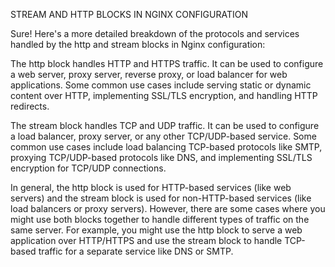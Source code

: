 
STREAM AND HTTP BLOCKS IN NGINX CONFIGURATION

Sure! Here's a more detailed breakdown of the protocols and services handled by the http and stream blocks in Nginx configuration:

The http block handles HTTP and HTTPS traffic. It can be used to configure a web server, proxy server, reverse proxy, or load balancer for web applications. Some common use cases include serving static or dynamic content over HTTP, implementing SSL/TLS encryption, and handling HTTP redirects.

The stream block handles TCP and UDP traffic. It can be used to configure a load balancer, proxy server, or any other TCP/UDP-based service. Some common use cases include load balancing TCP-based protocols like SMTP, proxying TCP/UDP-based protocols like DNS, and implementing SSL/TLS encryption for TCP/UDP connections.

In general, the http block is used for HTTP-based services (like web servers) and the stream block is used for non-HTTP-based services (like load balancers or proxy servers). However, there are some cases where you might use both blocks together to handle different types of traffic on the same server. For example, you might use the http block to serve a web application over HTTP/HTTPS and use the stream block to handle TCP-based traffic for a separate service like DNS or SMTP.